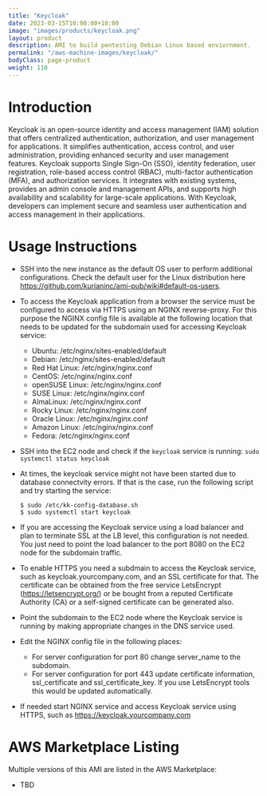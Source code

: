 ```yaml
---
title: "Keycloak"
date: 2023-03-15T10:00:00+10:00
image: "images/products/keycloak.png"
layout: product
description: AMI to build pentesting Debian Linux based enviornment.
permalink: "/aws-machine-images/keycloak/"
bodyClass: page-product
weight: 110
---
```


# Introduction

Keycloak is an open-source identity and access management (IAM) solution that offers centralized authentication, authorization, and user management for applications. It simplifies authentication, access control, and user administration, providing enhanced security and user management features. Keycloak supports Single Sign-On (SSO), identity federation, user registration, role-based access control (RBAC), multi-factor authentication (MFA), and authorization services. It integrates with existing systems, provides an admin console and management APIs, and supports high availability and scalability for large-scale applications. With Keycloak, developers can implement secure and seamless user authentication and access management in their applications.

# Usage Instructions

* SSH into the new instance as the default OS user to perform additional configurations. Check the default user for the Linux distribution here https://github.com/kurianinc/ami-pub/wiki#default-os-users.
  
* To access the Keycloak application from a browser the service must be configured to access via HTTPS using an NGINX reverse-proxy. For this purpose  the NGINX config file is available at the following location that needs to be updated for the subdomain used for accessing Keycloak service:
  * Ubuntu: /etc/nginx/sites-enabled/default
  * Debian: /etc/nginx/sites-enabled/default
  * Red Hat Linux: /etc/nginx/nginx.conf
  * CentOS: /etc/nginx/nginx.conf
  * openSUSE Linux: /etc/nginx/nginx.conf
  * SUSE Linux: /etc/nginx/nginx.conf
  * AlmaLinux: /etc/nginx/nginx.conf
  * Rocky Linux: /etc/nginx/nginx.conf
  * Oracle Linux: /etc/nginx/nginx.conf
  * Amazon Linux: /etc/nginx/nginx.conf
  * Fedora: /etc/nginx/nginx.conf
 
* SSH into the EC2 node and check if the `keycloak` service is running:
  ```sudo systemctl status keycloak```
* At times, the keycloak service might not have been started due to database connectvity errors. If that is the case, run the following script and try starting the service:
  ```
  $ sudo /etc/kk-config-database.sh
  $ sudo systemctl start keycloak
  ```
* If you are accessing the Keycloak service using a load balancer and plan to terminate SSL at the LB level, this configuration is not needed. You just need to point the load balancer to the port 8080 on the EC2 node for the subdomain traffic.

* To enable HTTPS you need a subdmain to access the Keycloak service, such as keycloak.yourcompany.com, and an SSL certificate for that. The certificate can be obtained from the free service LetsEncrypt (https://letsencrypt.org/) or be bought from a reputed Certificate Authority (CA) or a self-signed certificate can be generated also.
* Point the subdomain to the EC2 node where the Keycloak service is running by making appropriate changes in the DNS service used. 
* Edit the NGINX config file in the following places:
  * For server configuration for port 80 change server_name to the subdomain.
  * For server configuration for port 443 update certificate information, ssl_certificate and ssl_certificate_key. If you use LetsEncrypt tools this would be updated automatically.
 
* If needed start NGINX service and access Keycloak service using HTTPS, such as https://keycloak.yourcompany.com 
  
# AWS Marketplace Listing

Multiple versions of this AMI are listed in the AWS Marketplace:

*   TBD

